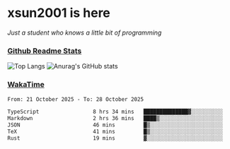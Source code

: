 # xsun2001 is here

*Just a student who knows a little bit of programming*

### [Github Readme Stats](https://github.com/anuraghazra/github-readme-stats)

![Top Langs](https://github-readme-stats.vercel.app/api/top-langs/?username=xsun2001&layout=compact&theme=radical) ![Anurag's GitHub stats](https://github-readme-stats.vercel.app/api?username=xsun2001&show_icons=true&theme=radical)

### [WakaTime](https://wakatime.com)

<!--START_SECTION:waka-->

```txt
From: 21 October 2025 - To: 28 October 2025

TypeScript                 8 hrs 34 mins   ██████████████▓░░░░░░░░░░   58.87 %
Markdown                   2 hrs 36 mins   ████▒░░░░░░░░░░░░░░░░░░░░   17.90 %
JSON                       46 mins         █▒░░░░░░░░░░░░░░░░░░░░░░░   05.26 %
TeX                        41 mins         █▒░░░░░░░░░░░░░░░░░░░░░░░   04.80 %
Rust                       19 mins         ▓░░░░░░░░░░░░░░░░░░░░░░░░   02.22 %
```

<!--END_SECTION:waka-->
